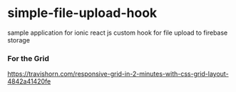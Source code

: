 # simple-file-upload-hook
sample application for ionic react js custom hook for file upload to firebase storage


### For the Grid
https://travishorn.com/responsive-grid-in-2-minutes-with-css-grid-layout-4842a41420fe
